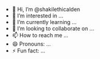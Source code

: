 - 👋 Hi, I’m @shakilethicalden
- 👀 I’m interested in ...
- 🌱 I’m currently learning ...
- 💞️ I’m looking to collaborate on ...
- 📫 How to reach me ...
- 😄 Pronouns: ...
- ⚡ Fun fact: ...

<!---
shakilethicalden/shakilethicalden is a ✨ special ✨ repository because its `README.md` (this file) appears on your GitHub profile.
You can click the Preview link to take a look at your changes.
--->

